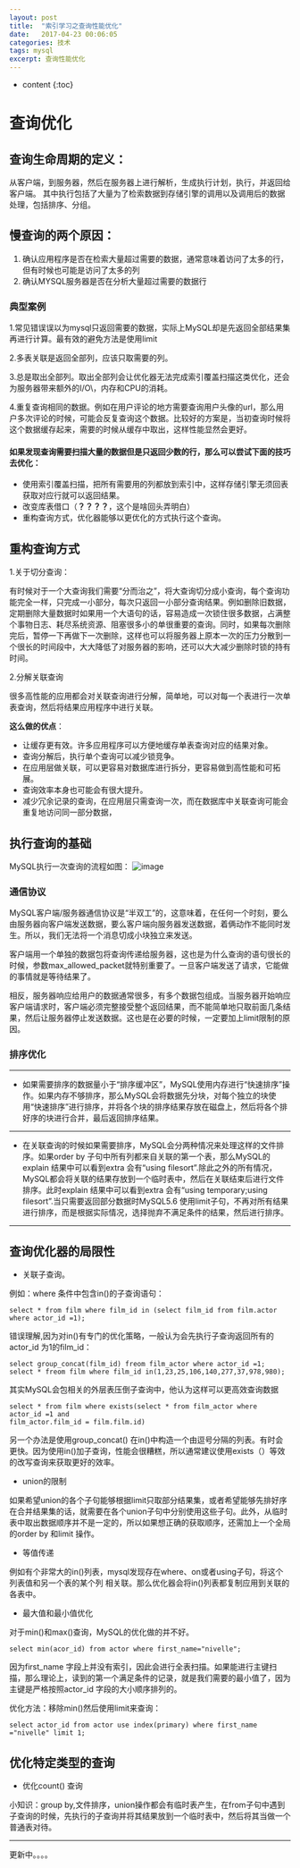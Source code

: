 ```yaml
---
layout: post
title:  "索引学习之查询性能优化"
date:   2017-04-23 00:06:05
categories: 技术
tags: mysql
excerpt: 查询性能优化
---
```



* content
{:toc}



# 查询优化

## 查询生命周期的定义：
从客户端，到服务器，然后在服务器上进行解析，生成执行计划，执行，并返回给客户端。
其中执行包括了大量为了检索数据到存储引擎的调用以及调用后的数据处理，包括排序、分组。

## 慢查询的两个原因：
1. 确认应用程序是否在检索大量超过需要的数据，通常意味着访问了太多的行，但有时候也可能是访问了太多的列
2. 确认MYSQL服务器是否在分析大量超过需要的数据行

### 典型案例
1.常见错误误以为mysql只返回需要的数据，实际上MySQL却是先返回全部结果集再进行计算。最有效的避免方法是使用limit

2.多表关联是返回全部列，应该只取需要的列。

3.总是取出全部列。取出全部列会让优化器无法完成索引覆盖扫描这类优化，还会为服务器带来额外的I/O\，内存和CPU的消耗。

4.重复查询相同的数据。例如在用户评论的地方需要查询用户头像的url，那么用户多次评论的时候，可能会反复查询这个数据。比较好的方案是，当初查询时候将这个数据缓存起来，需要的时候从缓存中取出，这样性能显然会更好。

#### 如果发现查询需要扫描大量的数据但是只返回少数的行，那么可以尝试下面的技巧去优化：

- 使用索引覆盖扫描，把所有需要用的列都放到索引中，这样存储引擎无须回表获取对应行就可以返回结果。
- 改变库表借口（**？？？？**，这个是啥回头弄明白）
- 重构查询方式，优化器能够以更优化的方式执行这个查询。


## 重构查询方式

1.关于切分查询：

有时候对于一个大查询我们需要“分而治之”，将大查询切分成小查询，每个查询功能完全一样，只完成一小部分，每次只返回一小部分查询结果。例如删除旧数据，定期删除大量数据时如果用一个大语句的话，容易造成一次锁住很多数据，占满整个事物日志、耗尽系统资源、阻塞很多小的单很重要的查询。同时，如果每次删除完后，暂停一下再做下一次删除，这样也可以将服务器上原本一次的压力分散到一个很长的时间段中，大大降低了对服务器的影响，还可以大大减少删除时锁的持有时间。

2.分解关联查询

很多高性能的应用都会对关联查询进行分解，简单地，可以对每一个表进行一次单表查询，然后将结果应用程序中进行关联。

**这么做的优点**：

- 让缓存更有效。许多应用程序可以方便地缓存单表查询对应的结果对象。
- 查询分解后，执行单个查询可以减少锁竞争。
- 在应用层做关联，可以更容易对数据库进行拆分，更容易做到高性能和可拓展。
- 查询效率本身也可能会有很大提升。
- 减少冗余记录的查询，在应用层只需查询一次，而在数据库中关联查询可能会重复地访问同一部分数据，

## 执行查询的基础

MySQL执行一次查询的流程如图：
![image](http://7xpuj1.com1.z0.glb.clouddn.com/%E6%95%B0%E6%8D%AE%E6%9F%A5%E8%AF%A2%E6%B5%81%E7%A8%8B.png)

###  通信协议

MySQL客户端/服务器通信协议是“半双工”的，这意味着，在任何一个时刻，要么由服务器向客户端发送数据，要么客户端向服务器发送数据，着俩动作不能同时发生。所以，我们无法将一个消息切成小块独立来发送。

客户端用一个单独的数据包将查询传递给服务器，这也是为什么查询的语句很长的时候，参数max_allowed_packet就特别重要了。一旦客户端发送了请求，它能做的事情就是等待结果了。

相反，服务器响应给用户的数据通常很多，有多个数据包组成。当服务器开始响应客户端请求时，客户端必须完整接受整个返回结果，而不能简单地只取前面几条结果，然后让服务器停止发送数据。这也是在必要的时候，一定要加上limit限制的原因。


### 排序优化

*** 

- 如果需要排序的数据量小于“排序缓冲区”，MySQL使用内存进行“快速排序”操作。如果内存不够排序，那么MySQL会将数据先分块，对每个独立的块使用“快速排序”进行排序，并将各个块的排序结果存放在磁盘上，然后将各个排好序的块进行合并，最后返回排序结果。 
***

- 在关联查询的时候如果需要排序，MySQL会分两种情况来处理这样的文件排序。如果order by 子句中所有列都来自关联的第一个表，那么MySQL的explain 结果中可以看到extra 会有“using filesort”.除此之外的所有情况，MySQL都会将关联的结果存放到一个临时表中，然后在关联结束后进行文件排序。此时explain 结果中可以看到extra 会有“using temporary;using filesort”.当只需要返回部分数据时MySQL5.6 使用limit子句，不再对所有结果进行排序，而是根据实际情况，选择抛弃不满足条件的结果，然后进行排序。

***

## 查询优化器的局限性
- 关联子查询。

 例如：where 条件中包含in()的子查询语句：

```
select * from film where film_id in (select film_id from film.actor where actor_id =1);

```
错误理解,因为对in()有专门的优化策略，一般认为会先执行子查询返回所有的actor_id 为1的film_id：
```
select group_concat(film_id) freom film_actor where actor_id =1;
select * freom film where film_id in(1,23,25,106,140,277,37,978,980);
```
其实MySQL会包相关的外层表压倒子查询中，他认为这样可以更高效查询数据
```
select * from film where exists(select * from film_actor where actor_id =1 and 
film_actor.film_id = film.film.id)

```
另一个办法是使用group_concat() 在in()中构造一个由逗号分隔的列表。有时会更快。因为使用in()加子查询，性能会很糟糕，所以通常建议使用exists（）等效的改写查询来获取更好的效率。

- union的限制

如果希望union的各个子句能够根据limit只取部分结果集，或者希望能够先排好序在合并结果集的话，就需要在各个union子句中分别使用这些子句。此外，从临时表中取出数据顺序并不是一定的，所以如果想正确的获取顺序，还需加上一个全局的order by 和limit 操作。



- 等值传递

例如有个非常大的in()列表，mysql发现存在where、on或者using子句，将这个列表值和另一个表的某个列 相关联。那么优化器会将in()列表都复制应用到关联的各表中。

- 最大值和最小值优化

对于min()和max()查询，MySQL的优化做的并不好。

```
select min(acor_id) from actor where first_name="nivelle";

```
因为first_name 字段上并没有索引，因此会进行全表扫描。如果能进行主键扫描，那么理论上，读到的第一个满足条件的记录，就是我们需要的最小值了，因为主键是严格按照actor_id 字段的大小顺序排列的。

优化方法：移除min()然后使用limit来查询：
```
select actor_id from actor use index(primary) where first_name ="nivelle" limit 1;

```

## 优化特定类型的查询

- 优化count() 查询










小知识：group by,文件排序，union操作都会有临时表产生，在from子句中遇到子查询的时候，先执行的子查询并将其结果放到一个临时表中，然后将其当做一个普通表对待。

-----
更新中。。。。
